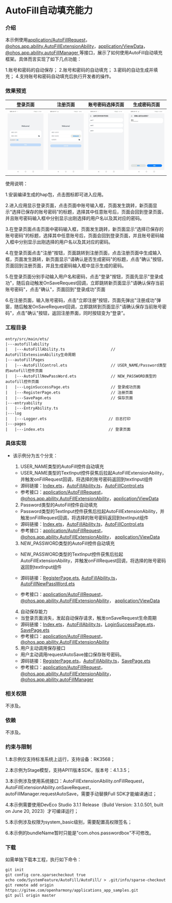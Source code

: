# AutoFill自动填充能力

### 介绍

本示例使用[application/AutoFillRequest](https://gitee.com/openharmony/interface_sdk-js/blob/master/api/application/AutoFillRequest.d.ts)，[@ohos.app.ability.AutoFillExtensionAbility](https://gitee.com/openharmony/interface_sdk-js/blob/master/api/@ohos.app.ability.AutoFillExtensionAbility.d.ts)，[application/ViewData](https://gitee.com/openharmony/interface_sdk-js/blob/master/api/application/ViewData.d.ts)，[@ohos.app.ability.autoFillManager ](https://gitee.com/openharmony/interface_sdk-js/blob/master/api/@ohos.app.ability.autoFillManager.d.ts)等接口，展示了如何使用AutoFill自动填充框架。具体而言实现了如下几点功能：

1.账号和密码的自动保存；
2.账号和密码的自动填充；
3.密码的自动生成并填充；
4.支持账号和密码自动填充后执行开发者的操作。

### 效果预览

| 登录页面                                | 注册页面                                   | 账号密码选择页面                              | 生成密码页面                              |
| --------------------------------------- | ------------------------------------------ | --------------------------------------------- | ----------------------------------------- |
| <img src="screenshots/loginPage.jpg" /> | <img src="screenshots/registerPage.jpg" /> | <img src="screenshots/autoFillControl.jpg" /> | <img src="screenshots/newPassWord.jpg" /> |

使用说明：

1.安装编译生成的hap包，点击图标即可进入应用。

2.进入应用显示登录页面，点击页面中账号输入框，页面发生跳转，新页面显示“选择已保存的账号密码”的标题，选择其中任意账号后，页面会回到登录页面，并且账号密码输入框中分别显示出刚选择的用户名以及其对应的密码。

3.在登录页面点击页面中密码输入框，页面发生跳转，新页面显示“选择已保存的账号密码”的标题，选择其中任意账号后，页面会回到登录页面，并且账号密码输入框中分别显示出刚选择的用户名以及其对应的密码。

4.在登录页面点击"注册"按钮，页面跳转到注册页面，点击注册页面中生成输入框，页面发生跳转，新页面显示"请确认是否生成密码"的标题，点击"确认"按钮，页面回到注册页面，并且生成密码输入框中显示生成的密码。

5.在登录页面分别手动输入用户名和密码，点击"登录"按钮，页面先显示"登录成功"，随后自动触发OnSaveRequest回调，立即跳转新页面显示"请确认保存当前账号密码"，点击"确认"，页面回到"登录成功"页面

6.在注册页面，输入账号密码，点击"立即注册"按钮，页面先弹出"注册成功"弹窗，随后触发OnSaveRequest回调，立即跳转到页面显示"请确认保存当前账号密码"，点击"确认"按钮，返回注册界面，同时按钮变为“登录”。

### 工程目录

```
entry/src/main/ets/ 
|---autofillability
|   |---AutoFillAbility.ts                    // AutoFillExtensionAbility生命周期 
|---autoFillPages
|   |---AutoFillControl.ets                   // USER_NAME/Password类型的autofill控件页面 
|   |---AutoFillNewPassWord.ets               // NEW_PASSWORD类型的autofill控件页面 
|   |---LoginSuccessPage.ets                  // 登录成功页面  
|   |---RegisterPage.ets                      // 注册页面 
|   |---SavePage.ets                          // 保存页面
|---entryability 
|   |---EntryAbility.ts
|---log
|   |---Logger.ets                           // 日志打印              
|---pages
|   |---index.ets                            // 登录页面
```

### 具体实现

* 该示例分为五个分支：
  1. USER_NAME类型的AutoFill控件自动填充

  * USER_NAME类型的TextInput控件获焦后拉起AutoFillExtensionAbility，并触发onFillRequest回调，将选择的账号密码返回到textInput组件
  * 源码链接：[Index.ets](entry/src/main/ets/pages/Index.ets)，[AutoFillAbility.ts](entry/src/main/ets/autofillability/AutoFillAbility.ts)，[AutoFillControl.ets](entry/src/main/ets/autofillpages/AutoFillControl.ets)
  * 参考接口：[application/AutoFillRequest](https://gitee.com/openharmony/interface_sdk-js/blob/master/api/application/AutoFillRequest.d.ts)，[@ohos.app.ability.AutoFillExtensionAbility](https://gitee.com/openharmony/interface_sdk-js/blob/master/api/@ohos.app.ability.AutoFillExtensionAbility.d.ts)，[application/ViewData](https://gitee.com/openharmony/interface_sdk-js/blob/master/api/application/ViewData.d.ts)

   2. Password类型的AutoFill控件自动填充

  * Password类型的TextInput控件获焦后拉起AutoFillExtensionAbility，并触发onFillRequest回调，将选择的账号密码返回到textInput组件
  * 源码链接：[Index.ets](entry/src/main/ets/pages/Index.ets)，[AutoFillAbility.ts](entry/src/main/ets/autofillability/AutoFillAbility.ts)，[AutoFillControl.ets](entry/src/main/ets/autofillpages/AutoFillControl.ets)
  * 参考接口：[application/AutoFillRequest](https://gitee.com/openharmony/interface_sdk-js/blob/master/api/application/AutoFillRequest.d.ts)，[@ohos.app.ability.AutoFillExtensionAbility](https://gitee.com/openharmony/interface_sdk-js/blob/master/api/@ohos.app.ability.AutoFillExtensionAbility.d.ts)， [application/ViewData](https://gitee.com/openharmony/interface_sdk-js/blob/master/api/application/ViewData.d.ts)

  3. NEW_PASSWORD类型的AutoFill控件自动填充

  * NEW_PASSWORD类型的TextInput控件获焦后拉起AutoFillExtensionAbility，并触发onFillRequest回调，将选择的账号密码返回到textInput组件
  * 源码链接：[RegisterPage.ets](entry/src/main/ets/autofillpages/RegisterPage.ets),  [AutoFillAbility.ts](entry/src/main/ets/autofillability/AutoFillAbility.ts)，[AutoFillNewPassWord.ets](entry/src/main/ets/autofillpages/AutoFillNewPassWord.ets)

  * 参考接口：[application/AutoFillRequest](https://gitee.com/openharmony/interface_sdk-js/blob/master/api/application/AutoFillRequest.d.ts)，[@ohos.app.ability.AutoFillExtensionAbility](https://gitee.com/openharmony/interface_sdk-js/blob/master/api/@ohos.app.ability.AutoFillExtensionAbility.d.ts)， [application/ViewData](https://gitee.com/openharmony/interface_sdk-js/blob/master/api/application/ViewData.d.ts)

  4. 自动保存能力

  * 当登录页面消失，发起自动保存请求，触发onSaveRequest生命周期
  * 源码链接：[Index.ets](entry/src/main/ets/pages/Index.ets)，[AutoFillAbility.ts](entry/src/main/ets/autofillability/AutoFillAbility.ts)，[LoginSuccessPage.ets](entry/src/main/ets/autofillpages/LoginSuccessPage.ets)，[SavePage.ets](entry/src/main/ets/autofillpages/SavePage.ets)
  * 参考接口：[application/AutoFillRequest](https://gitee.com/openharmony/interface_sdk-js/blob/master/api/application/AutoFillRequest.d.ts)，[@ohos.app.ability.AutoFillExtensionAbility](https://gitee.com/openharmony/interface_sdk-js/blob/master/api/@ohos.app.ability.AutoFillExtensionAbility.d.ts)

  5. 用户主动调用保存接口

  * 用户主动调用requestAutoSave接口保存账号密码。
  * 源码链接：[RegisterPage.ets](entry/src/main/ets/autofillpages/RegisterPage.ets)，[AutoFillAbility.ts](entry/src/main/ets/autofillability/AutoFillAbility.ts)，[SavePage.ets](entry/src/main/ets/autofillpages/SavePage.ets)
  * 参考接口：[application/AutoFillRequest](https://gitee.com/openharmony/interface_sdk-js/blob/master/api/application/AutoFillRequest.d.ts)，[@ohos.app.ability.AutoFillExtensionAbility](https://gitee.com/openharmony/interface_sdk-js/blob/master/api/@ohos.app.ability.AutoFillExtensionAbility.d.ts)，[@ohos.app.ability.autoFillManager](https://gitee.com/openharmony/interface_sdk-js/blob/master/api/@ohos.app.ability.autoFillManager.d.ts)

### 相关权限

不涉及。

### 依赖

不涉及。

### 约束与限制

1.本示例仅支持标准系统上运行，支持设备：RK3568；

2.本示例为Stage模型，支持API11版本SDK，版本号：4.1.3.5；

3.本示例涉及使用系统接口：AutoFillExtensionAbility.onFillRequest，AutoFillExtensionAbility.onSaveRequest，autoFillManager.requestAutoSave，需要手动替换Full SDK才能编译通过；

4.本示例需要使用DevEco Studio 3.1.1 Release（Build Version: 3.1.0.501, built on June 20, 2023）才可编译运行；

5.本示例涉及权限为system_basic级别，需要配置高权限签名；

6.本示例的bundleName暂时只能是"com.ohos.passwordbox"不可修改。

### 下载

如需单独下载本工程，执行如下命令：

```
git init
git config core.sparsecheckout true
echo code/SystemFeature/AutoFill/AutoFill/ > .git/info/sparse-checkout
git remote add origin https://gitee.com/openharmony/applications_app_samples.git
git pull origin master
```

